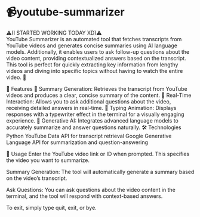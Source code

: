 # 📹youtube-summarizer 
⚠️(I STARTED WORKING TODAY XD)⚠️
<br>
YouTube Summarizer is an automated tool that fetches transcripts from YouTube videos and generates concise summaries using AI language models. Additionally, it enables users to ask follow-up questions about the video content, providing contextualized answers based on the transcript. This tool is perfect for quickly extracting key information from lengthy videos and diving into specific topics without having to watch the entire video. 🎥

🌟 Features
📝 Summary Generation: Retrieves the transcript from YouTube videos and produces a clear, concise summary of the content.
💬 Real-Time Interaction: Allows you to ask additional questions about the video, receiving detailed answers in real-time.
🎩 Typing Animation: Displays responses with a typewriter effect in the terminal for a visually engaging experience.
🤖 Generative AI: Integrates advanced language models to accurately summarize and answer questions naturally.
🛠️ Technologies
Python
YouTube Data API for transcript retrieval
Google Generative Language API for summarization and question-answering

📖 Usage
Enter the YouTube video link or ID when prompted. This specifies the video you want to summarize.

Summary Generation: The tool will automatically generate a summary based on the video’s transcript.

Ask Questions: You can ask questions about the video content in the terminal, and the tool will respond with context-based answers.

To exit, simply type quit, exit, or bye.
